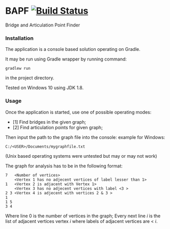 # BAPF [![Build Status](https://travis-ci.org/msadowskigraduate/BAPF.svg?branch=feature%2Fdfs)](https://travis-ci.org/msadowskigraduate/BAPF)

Bridge and Articulation Point Finder

### Installation

The application is a console based solution operating on Gradle.

It may be run using Gradle wrapper by running command: 

``gradlew run`` 

in the project directory.

Tested on Windows 10 using JDK 1.8.

### Usage

Once the application is started, use one of possible operating modes:

- [1] Find bridges in the given graph;
- [2] Find articulation points for given graph;

Then input the path to the graph file into the console:
example for Windows:

`C:/<USER>/Documents/mygraphfile.txt`

(Unix based operating systems were untested but may or may not work)

The graph for analysis has to be in the following format:
```
7   <Number of vertices>
    <Vertex 1 has no adjecent vertices of label lesser than 1>
1   <Vertex 2 is adjacent with Vertex 1>
    <Vertex 3 has no adjecent vertices with label <3 >
2 3 <Vertex 4 is adjecent with vertices 2 & 3 >
1
1 5
3 4
```
Where line 0 is the number of vertices in the graph;
Every next line _i_ is the list of adjacent vertices vertex _i_ where labels of adjacent vertices are < _i_.

